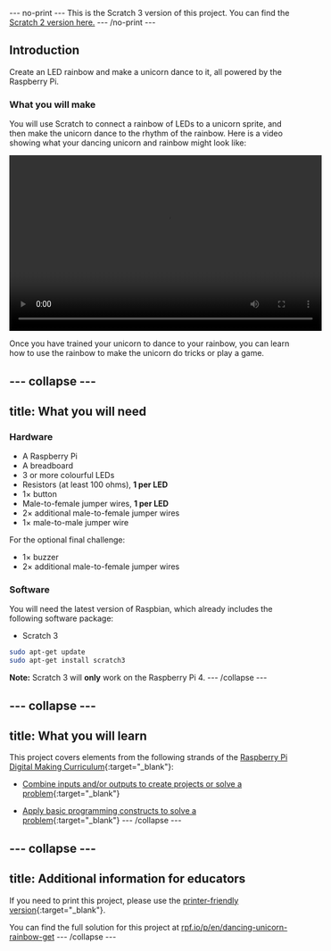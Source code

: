 --- no-print ---
This is the Scratch 3 version of this project. You can find the [Scratch 2 version here.](https://projects.raspberrypi.org/en/projects/dancing-unicorn-rainbow-scratch2)
--- /no-print ---

## Introduction

Create an LED rainbow and make a unicorn dance to it, all powered by the Raspberry Pi.

### What you will make

You will use Scratch to connect a rainbow of LEDs to a unicorn sprite, and then make the unicorn dance to the rhythm of the rainbow. Here is a video showing what your dancing unicorn and rainbow might look like:

<video width="560" height="315" controls>
<source src="resources/Screencast.mp4" type="video/mp4">
Your browser does not support the video tag, try FireFox or Chrome
</video>

Once you have trained your unicorn to dance to your rainbow, you can learn how to use the rainbow to make the unicorn do tricks or play a game.

--- collapse ---
---
title: What you will need
---
### Hardware

+ A Raspberry Pi
+ A breadboard
+ 3 or more colourful LEDs
+ Resistors (at least 100 ohms), **1 per LED**
+ 1× button
+ Male-to-female jumper wires, **1 per LED**
+ 2× additional male-to-female jumper wires
+ 1× male-to-male jumper wire

For the optional final challenge:
+ 1× buzzer
+ 2× additional male-to-female jumper wires

### Software

You will need the latest version of Raspbian, which already includes the following software package:

+ Scratch 3

```bash
sudo apt-get update
sudo apt-get install scratch3
```

**Note:** Scratch 3 will **only** work on the Raspberry Pi 4.
--- /collapse ---

--- collapse ---
---
title: What you will learn
---
This project covers elements from the following strands of the [Raspberry Pi Digital Making Curriculum](http://rpf.io/curriculum){:target="_blank"}:

+ [Combine inputs and/or outputs to create projects or solve a problem](https://curriculum.raspberrypi.org/physical-computing/builder/){:target="_blank"}

+ [Apply basic programming constructs to solve a problem](https://www.raspberrypi.org/curriculum/programming/builder){:target="_blank"}
--- /collapse ---

--- collapse ---
---
title: Additional information for educators
---
If you need to print this project, please use the [printer-friendly version](https://projects.raspberrypi.org/en/projects/dancing-unicorn-rainbow/print){:target="_blank"}.

You can find the full solution for this project at [rpf.io/p/en/dancing-unicorn-rainbow-get](https://rpf.io/p/en/dancing-unicorn-rainbow-get)
--- /collapse ---

